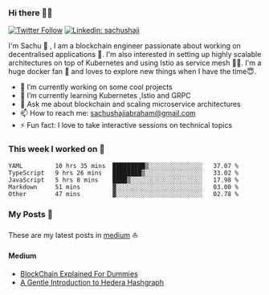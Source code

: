 ### Hi there 👋✨

[![Twitter Follow](https://img.shields.io/twitter/follow/sachu_abraham?label=Follow)](https://twitter.com/sachu_abraham)
[![Linkedin: sachushaji](https://img.shields.io/badge/-Sachu%20Shaji-blue?style=flat-square&logo=Linkedin&logoColor=white&link=https://www.linkedin.com/in/sachushaji/)](https://www.linkedin.com/in/sachushaji/)


I'm Sachu 🙋 , I am a blockchain engineer passionate about working on decentralised applications 💪. I'm also interested in setting up highly scalable architectures on top of Kubernetes and using Istio as service mesh 🎉🎉. I'm a huge docker fan 🐳 and loves to explore new things when I have the time😇.

- 🔭 I’m currently working on some cool projects
- 🌱 I’m currently learning Kubernetes ,Istio and GRPC
- 💬 Ask me about blockchain and scaling microservice architectures
- 📫 How to reach me: sachushajiabraham@gmail.com
- ⚡ Fun fact: I love to take interactive sessions on technical topics

### This week I worked on 👷
<!--START_SECTION:waka-->
```text
YAML         10 hrs 35 mins  █████████▒░░░░░░░░░░░░░░░   37.07 % 
TypeScript   9 hrs 26 mins   ████████▒░░░░░░░░░░░░░░░░   33.02 % 
JavaScript   5 hrs 8 mins    ████▒░░░░░░░░░░░░░░░░░░░░   17.98 % 
Markdown     51 mins         ▓░░░░░░░░░░░░░░░░░░░░░░░░   03.00 % 
Other        47 mins         ▓░░░░░░░░░░░░░░░░░░░░░░░░   02.78 % 
```
<!--END_SECTION:waka-->

### My Posts 🚩

These are my latest posts in [medium](https://medium.com) ⛵

#### Medium

<!-- MEDIUM:START -->
- [BlockChain Explained For Dummies](https://medium.com/@sachushajiabraham/blockchain-explained-for-dummies-f0979f065f00?source=rss-780edabaf7e0------2)
- [A Gentle Introduction to Hedera Hashgraph](https://medium.com/@sachushajiabraham/a-gentle-introduction-to-hedera-hashgraph-c89cd665ddbb?source=rss-780edabaf7e0------2)
<!-- MEDIUM:END -->

